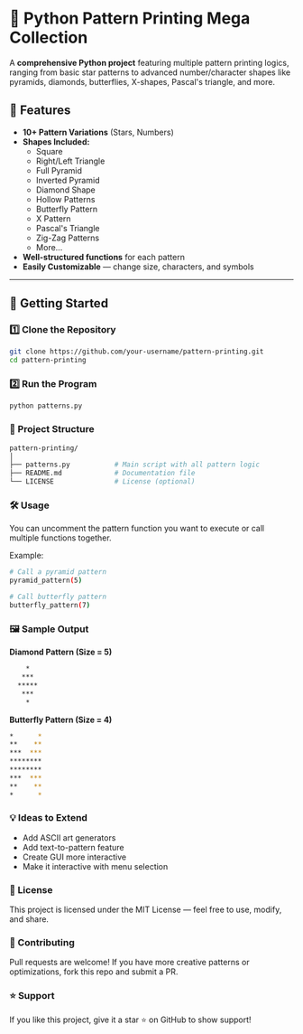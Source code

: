 # 🎨 Python Pattern Printing Mega Collection

A **comprehensive Python project** featuring multiple pattern printing logics, ranging from basic star patterns to advanced number/character shapes like pyramids, diamonds, butterflies, X-shapes, Pascal's triangle, and more.

## 📌 Features
- **10+ Pattern Variations** (Stars, Numbers)
- **Shapes Included:**
  - Square
  - Right/Left Triangle
  - Full Pyramid
  - Inverted Pyramid
  - Diamond Shape
  - Hollow Patterns
  - Butterfly Pattern
  - X Pattern
  - Pascal's Triangle
  - Zig-Zag Patterns
  - More...
- **Well-structured functions** for each pattern
- **Easily Customizable** — change size, characters, and symbols

---

## 🚀 Getting Started

### 1️⃣ Clone the Repository
```bash
git clone https://github.com/your-username/pattern-printing.git
cd pattern-printing
```
### 2️⃣ Run the Program
```bash
python patterns.py
```
### 📂 Project Structure
```bash
pattern-printing/
│
├── patterns.py           # Main script with all pattern logic
├── README.md             # Documentation file
└── LICENSE               # License (optional)
```

### 🛠️ Usage
You can uncomment the pattern function you want to execute or call multiple functions together.

Example:
```bash
# Call a pyramid pattern
pyramid_pattern(5)

# Call butterfly pattern
butterfly_pattern(7)
```
### 🖼️ Sample Output
**Diamond Pattern (Size = 5)**
```bash
    *
   ***
  *****
   ***
    *
```
**Butterfly Pattern (Size = 4)**
```bash
*      *
**    **
***  ***
********
********
***  ***
**    **
*      *
```
### 💡 Ideas to Extend
- Add ASCII art generators
- Add text-to-pattern feature
- Create GUI more interactive
- Make it interactive with menu selection

### 📜 License
This project is licensed under the MIT License — feel free to use, modify, and share.


### 🤝 Contributing
Pull requests are welcome! If you have more creative patterns or optimizations, fork this repo and submit a PR.

### ⭐ Support
If you like this project, give it a star ⭐ on GitHub to show support!
